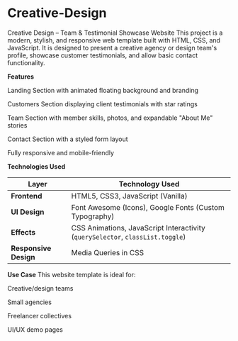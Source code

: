 # Creative-Design
Creative Design – Team &amp; Testimonial Showcase Website This project is a modern, stylish, and responsive web template built with HTML, CSS, and JavaScript. It is designed to present a creative agency or design team's profile, showcase customer testimonials, and allow basic contact functionality.

**Features**

Landing Section with animated floating background and branding

Customers Section displaying client testimonials with star ratings

Team Section with member skills, photos, and expandable "About Me" stories

Contact Section with a styled form layout

Fully responsive and mobile-friendly

**Technologies Used**

| Layer                     | Technology Used                                                                |
| ------------------------- | ------------------------------------------------------------------------------ |
| **Frontend**              | HTML5, CSS3, JavaScript (Vanilla)                                              |
| **UI Design**             | Font Awesome (Icons), Google Fonts (Custom Typography)                         |
| **Effects**               | CSS Animations, JavaScript Interactivity (`querySelector`, `classList.toggle`) |
| **Responsive Design**     | Media Queries in CSS                                                           |



**Use Case**
This website template is ideal for:

Creative/design teams

Small agencies

Freelancer collectives

UI/UX demo pages

